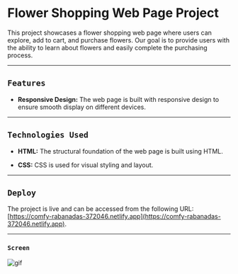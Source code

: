 # Flower Shopping Web Page Project

This project showcases a flower shopping web page where users can explore, add to cart, and purchase flowers. Our goal is to provide users with the ability to learn about flowers and easily complete the purchasing process.

---

## `Features`

- **Responsive Design:** The web page is built with responsive design to ensure smooth display on different devices.

---

## `Technologies Used`

- **HTML:** The structural foundation of the web page is built using HTML.

- **CSS:** CSS is used for visual styling and layout.

---

## `Deploy`

The project is live and can be accessed from the following URL: [https://comfy-rabanadas-372046.netlify.app](https://comfy-rabanadas-372046.netlify.app).

---

### `Screen`

![gif](Video_230628232019.gif)
